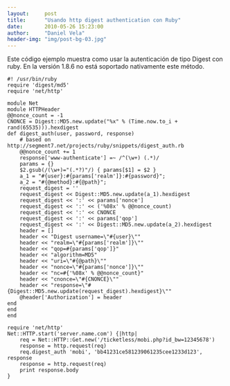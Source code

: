 ```yaml
---
layout:     post
title:      "Usando http digest authentication con Ruby"
date:       2010-05-26 15:23:00
author:     "Daniel Vela"
header-img: "img/post-bg-03.jpg"
---
```


Este código ejemplo muestra como usar la autenticación de tipo Digest con ruby. En la versión 1.8.6 no está soportado nativamente este método.

	#! /usr/bin/ruby  
	require 'digest/md5'  
	require 'net/http'  
	
	module Net  
	module HTTPHeader  
	@@nonce_count = -1  
	CNONCE = Digest::MD5.new.update("%x" % (Time.now.to_i + rand(65535))).hexdigest  
	def digest_auth(user, password, response)  
	    # based on http://segment7.net/projects/ruby/snippets/digest_auth.rb  
	    @@nonce_count += 1  
	    response['www-authenticate'] =~ /^(\w+) (.*)/  
	    params = {}  
	    $2.gsub(/(\w+)="(.*?)"/) { params[$1] = $2 }  
	    a_1 = "#{user}:#{params['realm']}:#{password}";  
	    a_2 = "#{@method}:#{@path}";  
	    request_digest = ''  
	    request_digest << Digest::MD5.new.update(a_1).hexdigest  
	    request_digest << ':' << params['nonce']  
	    request_digest << ':' << ('%08x' % @@nonce_count)  
	    request_digest << ':' << CNONCE  
	    request_digest << ':' << params['qop']  
	    request_digest << ':' << Digest::MD5.new.update(a_2).hexdigest  
	    header = []  
	    header << "Digest username=\"#{user}\""  
	    header << "realm=\"#{params['realm']}\""  
	    header << "qop=#{params['qop']}"  
	    header << "algorithm=MD5"  
	    header << "uri=\"#{@path}\""  
	    header << "nonce=\"#{params['nonce']}\""  
	    header << "nc=#{'%08x' % @@nonce_count}"  
	    header << "cnonce=\"#{CNONCE}\""  
	    header << "response=\"#{Digest::MD5.new.update(request_digest).hexdigest}\""  
	    @header['Authorization'] = header  
	end  
	end  
	end  
	
	require 'net/http'  
	Net::HTTP.start('server.name.com') {|http|  
	    req = Net::HTTP::Get.new('/ticketless/mobi.php?id_bw=12345678')  
	    response = http.request(req)  
	    req.digest_auth 'mobi', 'bb41231ce581239061235cee1233d123', response  
	    response = http.request(req)  
	    print response.body  
	}